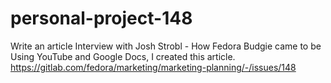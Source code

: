 # personal-project-148
Write an article
Interview with Josh Strobl - How Fedora Budgie came to be
Using YouTube and Google Docs, I created this article.
https://gitlab.com/fedora/marketing/marketing-planning/-/issues/148
